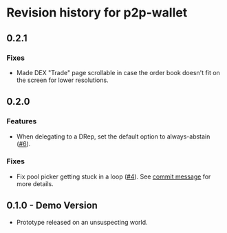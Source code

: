 # Revision history for p2p-wallet

## 0.2.1

### Fixes
* Made DEX "Trade" page scrollable in case the order book doesn't fit on the screen for lower
resolutions.

## 0.2.0

### Features
* When delegating to a DRep, set the default option to always-abstain ([#6](https://github.com/fallen-icarus/p2p-wallet/issues/6)).

### Fixes
* Fix pool picker getting stuck in a loop ([#4](https://github.com/fallen-icarus/p2p-wallet/issues/4)).
See [commit message](https://github.com/fallen-icarus/p2p-wallet/commit/5128e28ff2d29528193ef0de91874940c078a302) for more details.

## 0.1.0 - Demo Version

* Prototype released on an unsuspecting world.

